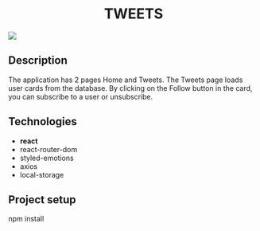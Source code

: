 <h1 align='center'>TWEETS</h2>

![](C:/Users/User/Downloads/1.jpg)


## Description
The application has 2 pages Home and Tweets. The Tweets page loads user cards from the database. By clicking on the Follow button in the card, you can subscribe to a user or unsubscribe.

## Technologies
- **react**
- react-router-dom
- styled-emotions
- axios
- local-storage


## Project setup

npm install


